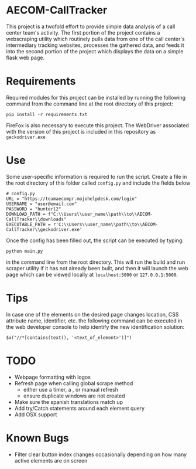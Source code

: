 # AECOM-CallTracker
This project is a twofold effort to provide simple data analysis of a call center team's activity.  The first portion of the project contains a webscraping utility which routinely pulls data from one of the call center's intermediary tracking websites, processes the gathered data, and feeds it into the second portion of the project which displays the data on a simple flask web page.

# Requirements

Required modules for this project can be installed by running the following command from the command line at the root directory of this project:

`pip install -r requirements.txt`

FireFox is also necessary to execute this project.  The WebDriver associated with the version of this project is included in this repository as `geckodriver.exe`

# Use
Some user-specific information is required to run the script.  Create a file in the root directory of this folder called `config.py` and include the fields below

```
# config.py
URL = "https://teamaecompr.mojohelpdesk.com/login"
USERNAME = "user@email.com"
PASSWORD = "hunter12"
DOWNLOAD_PATH = f"C:\\Users\\user_name\\path\\to\\AECOM-CallTracker\\downloads"
EXECUTABLE_PATH = r'C:\\Users\\user_name\\path\\to\\AECOM-CallTracker\\geckodriver.exe'
```

Once the config has been filled out, the script can be executed by typing:

`python main.py`

in the command line from the root directory.  This will run the build and run scraper utility if it has not already been built, and then it will launch the web page which can be viewed locally at `localhost:5000` or `127.0.0.1:5000`.

# Tips
In case one of the elements on the desired page changes location, CSS attribute name, identifier, etc. the following command can be executed in the web developer console to help identify the new identification solution:


`$x("//*[contains(text(), '<text_of_element>')]")`


# TODO
- Webpage formatting with logos
- Refresh page when calling global scrape method
  - either use a timer, a <meta tag>, or manual refresh
  - ensure duplicate windows are not created
- Make sure the spanish translations match up
- Add try/Catch statements around each element query
- Add OSX support

# Known Bugs
- Filter clear button index changes occasionally depending on how many active elements are on screen
